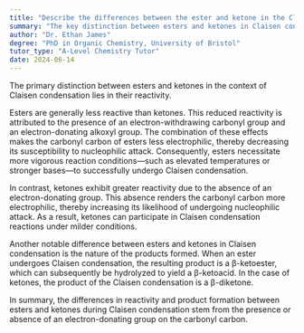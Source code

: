 ```yaml
---
title: "Describe the differences between the ester and ketone in the Claisen condensation"
summary: "The key distinction between esters and ketones in Claisen condensation lies in their reactivity, affecting their roles and outcomes in the reaction process."
author: "Dr. Ethan James"
degree: "PhD in Organic Chemistry, University of Bristol"
tutor_type: "A-Level Chemistry Tutor"
date: 2024-06-14
---
```


The primary distinction between esters and ketones in the context of Claisen condensation lies in their reactivity.

Esters are generally less reactive than ketones. This reduced reactivity is attributed to the presence of an electron-withdrawing carbonyl group and an electron-donating alkoxyl group. The combination of these effects makes the carbonyl carbon of esters less electrophilic, thereby decreasing its susceptibility to nucleophilic attack. Consequently, esters necessitate more vigorous reaction conditions—such as elevated temperatures or stronger bases—to successfully undergo Claisen condensation.

In contrast, ketones exhibit greater reactivity due to the absence of an electron-donating group. This absence renders the carbonyl carbon more electrophilic, thereby increasing its likelihood of undergoing nucleophilic attack. As a result, ketones can participate in Claisen condensation reactions under milder conditions.

Another notable difference between esters and ketones in Claisen condensation is the nature of the products formed. When an ester undergoes Claisen condensation, the resulting product is a β-ketoester, which can subsequently be hydrolyzed to yield a β-ketoacid. In the case of ketones, the product of the Claisen condensation is a β-diketone.

In summary, the differences in reactivity and product formation between esters and ketones during Claisen condensation stem from the presence or absence of an electron-donating group on the carbonyl carbon.
    